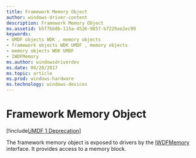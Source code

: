 ```yaml
---
title: Framework Memory Object
author: windows-driver-content
description: Framework Memory Object
ms.assetid: b5f7bb8b-115a-4536-9857-b7229ae2ec99
keywords:
- UMDF objects WDK , memory objects
- framework objects WDK UMDF , memory objects
- memory objects WDK UMDF
- IWDFMemory
ms.author: windowsdriverdev
ms.date: 04/20/2017
ms.topic: article
ms.prod: windows-hardware
ms.technology: windows-devices
---
```


# Framework Memory Object


[!include[UMDF 1 Deprecation](../umdf-1-deprecation.md)]

The framework memory object is exposed to drivers by the [IWDFMemory](https://msdn.microsoft.com/library/windows/hardware/ff559249) interface. It provides access to a memory block.

 

 





